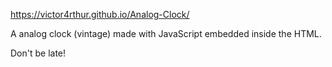 https://victor4rthur.github.io/Analog-Clock/

A analog clock (vintage) made with JavaScript embedded inside the HTML.

Don't be late!
